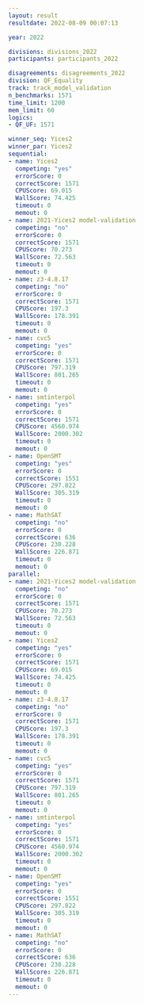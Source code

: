 ```yaml
---
layout: result
resultdate: 2022-08-09 00:07:13

year: 2022

divisions: divisions_2022
participants: participants_2022

disagreements: disagreements_2022
division: QF_Equality
track: track_model_validation
n_benchmarks: 1571
time_limit: 1200
mem_limit: 60
logics:
- QF_UF: 1571

winner_seq: Yices2
winner_par: Yices2
sequential:
- name: Yices2
  competing: "yes"
  errorScore: 0
  correctScore: 1571
  CPUScore: 69.015
  WallScore: 74.425
  timeout: 0
  memout: 0
- name: 2021-Yices2 model-validation
  competing: "no"
  errorScore: 0
  correctScore: 1571
  CPUScore: 70.273
  WallScore: 72.563
  timeout: 0
  memout: 0
- name: z3-4.8.17
  competing: "no"
  errorScore: 0
  correctScore: 1571
  CPUScore: 197.3
  WallScore: 178.391
  timeout: 0
  memout: 0
- name: cvc5
  competing: "yes"
  errorScore: 0
  correctScore: 1571
  CPUScore: 797.319
  WallScore: 801.265
  timeout: 0
  memout: 0
- name: smtinterpol
  competing: "yes"
  errorScore: 0
  correctScore: 1571
  CPUScore: 4560.974
  WallScore: 2000.302
  timeout: 0
  memout: 0
- name: OpenSMT
  competing: "yes"
  errorScore: 0
  correctScore: 1551
  CPUScore: 297.822
  WallScore: 305.319
  timeout: 0
  memout: 0
- name: MathSAT
  competing: "no"
  errorScore: 0
  correctScore: 636
  CPUScore: 230.228
  WallScore: 226.871
  timeout: 0
  memout: 0
parallel:
- name: 2021-Yices2 model-validation
  competing: "no"
  errorScore: 0
  correctScore: 1571
  CPUScore: 70.273
  WallScore: 72.563
  timeout: 0
  memout: 0
- name: Yices2
  competing: "yes"
  errorScore: 0
  correctScore: 1571
  CPUScore: 69.015
  WallScore: 74.425
  timeout: 0
  memout: 0
- name: z3-4.8.17
  competing: "no"
  errorScore: 0
  correctScore: 1571
  CPUScore: 197.3
  WallScore: 178.391
  timeout: 0
  memout: 0
- name: cvc5
  competing: "yes"
  errorScore: 0
  correctScore: 1571
  CPUScore: 797.319
  WallScore: 801.265
  timeout: 0
  memout: 0
- name: smtinterpol
  competing: "yes"
  errorScore: 0
  correctScore: 1571
  CPUScore: 4560.974
  WallScore: 2000.302
  timeout: 0
  memout: 0
- name: OpenSMT
  competing: "yes"
  errorScore: 0
  correctScore: 1551
  CPUScore: 297.822
  WallScore: 305.319
  timeout: 0
  memout: 0
- name: MathSAT
  competing: "no"
  errorScore: 0
  correctScore: 636
  CPUScore: 230.228
  WallScore: 226.871
  timeout: 0
  memout: 0
---
```

